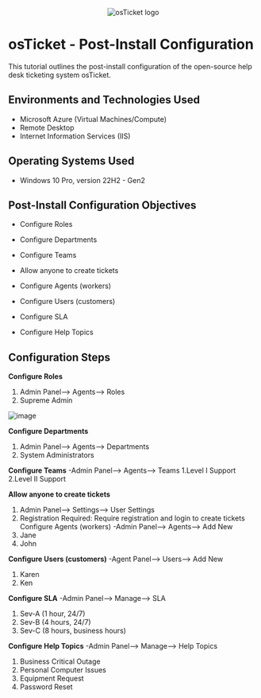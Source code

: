 <p align="center">
<img src="https://i.imgur.com/Clzj7Xs.png" alt="osTicket logo"/>
</p>

<h1>osTicket - Post-Install Configuration</h1>
This tutorial outlines the post-install configuration of the open-source help desk ticketing system osTicket.<br />


<h2>Environments and Technologies Used</h2>

- Microsoft Azure (Virtual Machines/Compute)
- Remote Desktop
- Internet Information Services (IIS)

<h2>Operating Systems Used </h2>

- Windows 10 Pro, version 22H2 - Gen2

<h2>Post-Install Configuration Objectives</h2>

- Configure Roles

- Configure Departments

- Configure Teams

- Allow anyone to create tickets

- Configure Agents (workers)

- Configure Users (customers)

- Configure SLA

- Configure Help Topics


<h2>Configuration Steps</h2>


**Configure Roles**
1. Admin Panel--> Agents--> Roles
2. Supreme Admin
   
![image](https://github.com/DudeOnPC/post-install-config/assets/167653474/64d79afc-5a6f-4934-aa2b-0ab8f3b67663)


**Configure Departments**
1. Admin Panel--> Agents--> Departments
2. System Administrators

**Configure Teams**
-Admin Panel--> Agents--> Teams
1.Level I Support
2.Level II Support


**Allow anyone to create tickets**
1. Admin Panel--> Settings--> User Settings
2. Registration Required: Require registration and login to create tickets 
Configure Agents (workers)
-Admin Panel--> Agents--> Add New
1. Jane
2. John


**Configure Users (customers)**
-Agent Panel--> Users--> Add New
1. Karen
2. Ken


**Configure SLA**
-Admin Panel--> Manage--> SLA
1. Sev-A (1 hour, 24/7)
2. Sev-B (4 hours, 24/7)
3. Sev-C (8 hours, business hours)


**Configure Help Topics**
-Admin Panel--> Manage--> Help Topics
1. Business Critical Outage
2. Personal Computer Issues
3. Equipment Request
4. Password Reset
